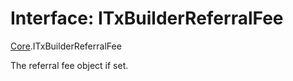 # Interface: ITxBuilderReferralFee

[Core](../modules/Core.md).ITxBuilderReferralFee

The referral fee object if set.
